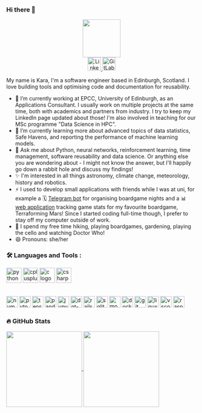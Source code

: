 ### Hi there 👋

<!--
**karacolada/karacolada** is a ✨ _special_ ✨ repository because its `README.md` (this file) appears on your GitHub profile.

Here are some ideas to get you started:

- 🔭 I’m currently working on ...
- 🌱 I’m currently learning ...
- 👯 I’m looking to collaborate on ...
- 🤔 I’m looking for help with ...
- 💬 Ask me about ...
- 📫 How to reach me: ...
- 😄 Pronouns: ...
- ⚡ Fun fact: ...
-->

<div id="header" align="center">
  <img src="https://avatars.githubusercontent.com/u/26378801?v=4" width="100"/>
  <div id="badges">
    <a href="https://www.linkedin.com/in/kara-moraw/">
      <img src="https://img.shields.io/badge/LinkedIn-blue?logo=linkedin&logoColor=white&style=for-the-badge" height="35" alt="LinkedIn logo"  />
    </a>
    <a href="https://gitlab.com/karacol">
      <img src="https://img.shields.io/badge/GitLab-orange?style=for-the-badge&logo=gitlab&logoColor=white" height="35" alt="GitLab logo"  />
    </a>
  </div>
</div>

My name is Kara, I'm a software engineer based in Edinburgh, Scotland. I love building tools and optimising code and documentation for reusability.
- 🔭 I’m currently working at EPCC, University of Edinburgh, as an Applications Consultant. I usually work on multiple projects at the same time, both with academics and partners from industry. I try to keep my LinkedIn page updated about those! I'm also involved in teaching for our MSc programme "Data Science in HPC".
- 🌱 I’m currently learning more about advanced topics of data statistics, Safe Havens, and reporting the performance of machine learning models.
- 💬 Ask me about Python, neural networks, reinforcement learning, time management, software reusability and data science. Or anything else you are wondering about - I might not know the answer, but I'll happily go down a rabbit hole and discuss my findings!
- ✨ I'm interested in all things astronomy, climate change, meteorology, history and robotics.
- ⚡ I used to develop small applications with friends while I was at uni, for example a 🗓️ [Telegram bot](https://github.com/soxidus/Boardgame-Bot) for organising boardgame nights and a 📊 [web application](https://gitlab.com/karacol/terraforming-tracker) tracking game stats for my favourite boardgame, Terraforming Mars! Since I started coding full-time though, I prefer to stay off my computer outside of work.
- 🌲 I spend my free time hiking, playing boardgames, gardening, playing the cello and watching Doctor Who!
- 😄 Pronouns: she/her

### :hammer_and_wrench: Languages and Tools :

<div align="left">
  <img src="https://cdn.jsdelivr.net/gh/devicons/devicon/icons/python/python-original.svg" height="40" alt="python logo"  />
  <img src="https://cdn.jsdelivr.net/gh/devicons/devicon/icons/cplusplus/cplusplus-original.svg" height="40" alt="cplusplus logo"  />
  <img src="https://cdn.jsdelivr.net/gh/devicons/devicon/icons/c/c-original.svg" height="40" alt="c logo"  />
  <img src="https://cdn.jsdelivr.net/gh/devicons/devicon/icons/csharp/csharp-original.svg" height="40" alt="csharp logo"  />
</div>

######

<div align="left">
  <img src="https://cdn.jsdelivr.net/gh/devicons/devicon/icons/numpy/numpy-original.svg" height="30" alt="numpy logo"  />
  <img src="https://cdn.jsdelivr.net/gh/devicons/devicon/icons/pytorch/pytorch-original.svg" height="30" alt="pytorch logo"  />
  <img src="https://cdn.jsdelivr.net/gh/devicons/devicon/icons/tensorflow/tensorflow-original.svg" height="30" alt="tensorflow logo"  />
  <img src="https://cdn.jsdelivr.net/gh/devicons/devicon/icons/pandas/pandas-original.svg" height="30" alt="pandas logo"  />
  <img src="https://cdn.jsdelivr.net/gh/devicons/devicon/icons/jupyter/jupyter-original.svg" height="30" alt="jupyter logo"  />
  <img src="https://cdn.jsdelivr.net/gh/devicons/devicon/icons/dot-net/dot-net-original.svg" height="30" alt="dot-net logo"  />
  <img src="https://cdn.jsdelivr.net/gh/devicons/devicon/icons/rails/rails-original-wordmark.svg" height="30" alt="rails logo"  />
  <img src="https://cdn.jsdelivr.net/gh/devicons/devicon/icons/sqlite/sqlite-original.svg" height="30" alt="sqlite logo"  />
  <img src="https://cdn.jsdelivr.net/gh/devicons/devicon/icons/mongodb/mongodb-original.svg" height="30" alt="mongodb logo"  />
  <img src="https://cdn.jsdelivr.net/gh/devicons/devicon/icons/docker/docker-original.svg" height="30" alt="docker logo"  />
  <img src="https://cdn.jsdelivr.net/gh/devicons/devicon/icons/git/git-original.svg" height="30" alt="git logo"  />
  <img src="https://cdn.jsdelivr.net/gh/devicons/devicon/icons/linux/linux-original.svg" height="30" alt="linux logo"  />
  <img src="https://cdn.jsdelivr.net/gh/devicons/devicon/icons/vscode/vscode-original.svg" height="30" alt="vscode logo"  />
  <img src="https://cdn.jsdelivr.net/gh/devicons/devicon/icons/raspberrypi/raspberrypi-original.svg" height="30" alt="raspberrypi logo"  />
</div>

### :fire: GitHub Stats

<a href="https://github.com/anuraghazra/github-readme-stats">
  <img height=200 align="center" src="https://github-readme-stats.vercel.app/api?username=karacolada&hide_rank=true&theme=transparent" />
</a>
<a href="https://github.com/anuraghazra/github-readme-stats">
  <img height=200 align="center" src="https://github-readme-stats.vercel.app/api/top-langs?username=karacolada&layout=donut&theme=transparent" />
</a>
